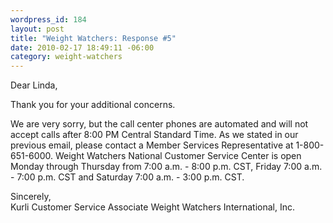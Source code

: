 ```yaml
--- 
wordpress_id: 184
layout: post
title: "Weight Watchers: Response #5"
date: 2010-02-17 18:49:11 -06:00
category: weight-watchers
---
```

Dear Linda,

Thank you for your additional concerns.

We are very sorry, but the call center phones are automated and will not accept calls after 8:00 PM Central Standard Time. As we stated in our previous email, please contact a Member Services Representative at 1-800-651-6000.  Weight Watchers National Customer Service Center is open Monday through Thursday from 7:00 a.m. - 8:00 p.m. CST, Friday 7:00 a.m. - 7:00 p.m. CST and Saturday 7:00 a.m. - 3:00 p.m. CST. 

Sincerely,  
Kurli 
Customer Service Associate
Weight Watchers International,  Inc.
